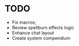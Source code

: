 # TODO

- Fix macros;
- Review spellburn effects logic
- Enhance chat layout
- Create system compendium
